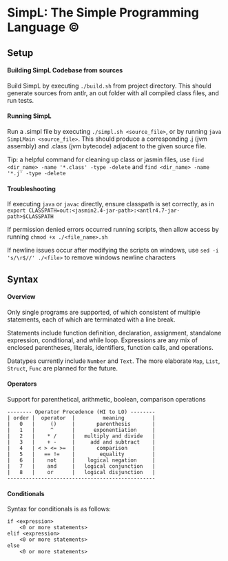 # SimpL: The Simple Programming Language ©
## Setup

#### Building SimpL Codebase from sources
Build SimpL by executing `./build.sh` from project directory.
This should generate sources from antlr, an out folder with all compiled class files,
and run tests.


#### Running SimpL
Run a .simpl file by executing `./simpl.sh <source_file>`, or by running
`java SimpLMain <source_file>`.
This should produce a corresponding .j (jvm assembly) and .class (jvm bytecode)
adjacent to the given source file.

Tip: a helpful command for cleaning up class or jasmin files, use
`find <dir_name> -name '*.class' -type -delete` and `find <dir_name> -name '*.j' -type -delete`


#### Troubleshooting

If executing `java` or `javac` directly, ensure classpath is set correctly, as in
`export CLASSPATH=out:<jasmin2.4-jar-path>:<antlr4.7-jar-path>$CLASSPATH`

If permission denied errors occurred running scripts, then allow access by running
`chmod +x ./<file_name>.sh`

If newline issues occur after modifying the scripts on windows, use
`sed -i 's/\r$//' ./<file>` to remove windows newline characters


## Syntax
#### Overview
Only single programs are supported, of which consistent of multiple statements, each of which
are terminated with a line break.

Statements include function definition, declaration, assignment, standalone expression, conditional, and while loop.
Expressions are any mix of enclosed parentheses, literals, identifiers, function calls, and operations.

Datatypes currently include `Number` and `Text`.
The more elaborate `Map`, `List`, `Struct`, `Func` are planned for the future.


#### Operators
Support for parenthetical, arithmetic, boolean, comparison operations
```
-------- Operator Precedence (HI to LO) --------
| order |  operator  |         meaning         |
|   0   |     ()     |       parenthesis       |
|   1   |     ^      |      exponentiation     |
|   2   |    * /     |   multiply and divide   |
|   3   |    + -     |     add and subtract    |
|   4   | < > <= >=  |       comparison        |
|   5   |   == !=    |        equality         |
|   6   |    not     |    logical negation     |
|   7   |    and     |   logical conjunction   |
|   8   |    or      |   logical disjunction   |
------------------------------------------------
```


#### Conditionals
Syntax for conditionals is as follows:
```
if <expression>
    <0 or more statements>
elif <expression>
    <0 or more statements>
else
    <0 or more statements>
```

